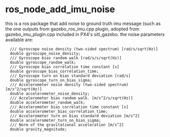 # ros_node_add_imu_noise
this is a ros package that add noise to ground truth imu message (such as the one outputs from gazebo_ros_imu.cpp plugin, adopted from gazebo_imu_plugin.cpp included in PX4's sitl_gazebo. the noise parameters available are:
```
  /// Gyroscope noise density (two-sided spectrum) [rad/s/sqrt(Hz)]
  double gyroscope_noise_density;
  /// Gyroscope bias random walk [rad/s/s/sqrt(Hz)]
  double gyroscope_random_walk;
  /// Gyroscope bias correlation time constant [s]
  double gyroscope_bias_correlation_time;
  /// Gyroscope turn on bias standard deviation [rad/s]
  double gyroscope_turn_on_bias_sigma;
  /// Accelerometer noise density (two-sided spectrum) [m/s^2/sqrt(Hz)]
  double accelerometer_noise_density;
  /// Accelerometer bias random walk. [m/s^2/s/sqrt(Hz)]
  double accelerometer_random_walk;
  /// Accelerometer bias correlation time constant [s]
  double accelerometer_bias_correlation_time;
  /// Accelerometer turn on bias standard deviation [m/s^2]
  double accelerometer_turn_on_bias_sigma;
  /// Norm of the gravitational acceleration [m/s^2]
  double gravity_magnitude;
```

